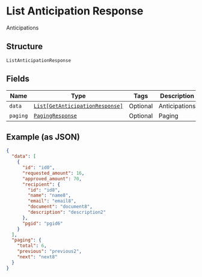 
# List Anticipation Response

Anticipations

## Structure

`ListAnticipationResponse`

## Fields

| Name | Type | Tags | Description |
|  --- | --- | --- | --- |
| `data` | [`List[GetAnticipationResponse]`](../../doc/models/get-anticipation-response.md) | Optional | Anticipations |
| `paging` | [`PagingResponse`](../../doc/models/paging-response.md) | Optional | Paging |

## Example (as JSON)

```json
{
  "data": [
    {
      "id": "id0",
      "requested_amount": 16,
      "approved_amount": 70,
      "recipient": {
        "id": "id8",
        "name": "name8",
        "email": "email8",
        "document": "document8",
        "description": "description2"
      },
      "pgid": "pgid6"
    }
  ],
  "paging": {
    "total": 6,
    "previous": "previous2",
    "next": "next8"
  }
}
```


